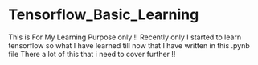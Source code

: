 # Tensorflow_Basic_Learning
This is For My Learning Purpose only !!
Recently only I started to learn tensorflow so what I have learned  till now that I have written in this .pynb file 
There a lot of this that i need to cover further !!


